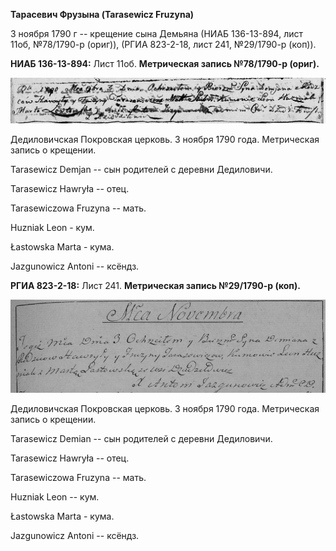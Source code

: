 **Тарасевич Фрузына (Tarasewicz Fruzyna)**

3 ноября 1790 г -- крещение сына Демьяна (НИАБ 136-13-894, лист 11об,
№78/1790-р (ориг)), (РГИА 823-2-18, лист 241, №29/1790-р (коп)).

**НИАБ 136-13-894:** Лист 11об. **Метрическая запись №78/1790-р
(ориг).**

![](./media/3c2ee27671e033708d8884cd7257069fe6ff9bb3.png)

Дедиловичская Покровская церковь. 3 ноября 1790 года. Метрическая запись
о крещении.

Tarasewicz Demjan -- сын родителей с деревни Дедиловичи.

Tarasewicz Hawryła -- отец.

Tarasewiczowa Fruzyna -- мать.

Huzniak Leon - кум.

Łastowska Marta - кума.

Jazgunowicz Antoni -- ксёндз.

**РГИА 823-2-18:** Лист 241. **Метрическая запись №29/1790-р (коп).**

![](./media/28fe3396215497d354c06e2f3f7b451e15dfcfa6.png)

Дедиловичская Покровская церковь. 3 ноября 1790 года. Метрическая запись
о крещении.

Tarasewicz Demian -- сын родителей с деревни Дедиловичи.

Tarasewicz Hawryła -- отец.

Tarasewiczowa Fruzyna -- мать.

Huzniak Leon -- кум.

Łastowska Marta - кума.

Jazgunowicz Antoni -- ксёндз.
